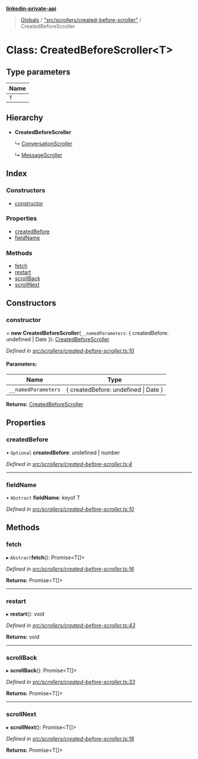 **[linkedin-private-api](../README.md)**

> [Globals](../globals.md) / ["src/scrollers/created-before-scroller"](../modules/_src_scrollers_created_before_scroller_.md) / CreatedBeforeScroller

# Class: CreatedBeforeScroller\<**T**>

## Type parameters

Name |
------ |
`T` |

## Hierarchy

* **CreatedBeforeScroller**

  ↳ [ConversationScroller](_src_scrollers_conversation_scroller_.conversationscroller.md)

  ↳ [MessageScroller](_src_scrollers_message_scroller_.messagescroller.md)

## Index

### Constructors

* [constructor](_src_scrollers_created_before_scroller_.createdbeforescroller.md#constructor)

### Properties

* [createdBefore](_src_scrollers_created_before_scroller_.createdbeforescroller.md#createdbefore)
* [fieldName](_src_scrollers_created_before_scroller_.createdbeforescroller.md#fieldname)

### Methods

* [fetch](_src_scrollers_created_before_scroller_.createdbeforescroller.md#fetch)
* [restart](_src_scrollers_created_before_scroller_.createdbeforescroller.md#restart)
* [scrollBack](_src_scrollers_created_before_scroller_.createdbeforescroller.md#scrollback)
* [scrollNext](_src_scrollers_created_before_scroller_.createdbeforescroller.md#scrollnext)

## Constructors

### constructor

\+ **new CreatedBeforeScroller**(`__namedParameters`: { createdBefore: undefined \| Date  }): [CreatedBeforeScroller](_src_scrollers_created_before_scroller_.createdbeforescroller.md)

*Defined in [src/scrollers/created-before-scroller.ts:10](https://github.com/eilonmore/linkedin-private-api/blob/a50722e/src/scrollers/created-before-scroller.ts#L10)*

#### Parameters:

Name | Type |
------ | ------ |
`__namedParameters` | { createdBefore: undefined \| Date  } |

**Returns:** [CreatedBeforeScroller](_src_scrollers_created_before_scroller_.createdbeforescroller.md)

## Properties

### createdBefore

• `Optional` **createdBefore**: undefined \| number

*Defined in [src/scrollers/created-before-scroller.ts:4](https://github.com/eilonmore/linkedin-private-api/blob/a50722e/src/scrollers/created-before-scroller.ts#L4)*

___

### fieldName

• `Abstract` **fieldName**: keyof T

*Defined in [src/scrollers/created-before-scroller.ts:10](https://github.com/eilonmore/linkedin-private-api/blob/a50722e/src/scrollers/created-before-scroller.ts#L10)*

## Methods

### fetch

▸ `Abstract`**fetch**(): Promise\<T[]>

*Defined in [src/scrollers/created-before-scroller.ts:16](https://github.com/eilonmore/linkedin-private-api/blob/a50722e/src/scrollers/created-before-scroller.ts#L16)*

**Returns:** Promise\<T[]>

___

### restart

▸ **restart**(): void

*Defined in [src/scrollers/created-before-scroller.ts:43](https://github.com/eilonmore/linkedin-private-api/blob/a50722e/src/scrollers/created-before-scroller.ts#L43)*

**Returns:** void

___

### scrollBack

▸ **scrollBack**(): Promise\<T[]>

*Defined in [src/scrollers/created-before-scroller.ts:33](https://github.com/eilonmore/linkedin-private-api/blob/a50722e/src/scrollers/created-before-scroller.ts#L33)*

**Returns:** Promise\<T[]>

___

### scrollNext

▸ **scrollNext**(): Promise\<T[]>

*Defined in [src/scrollers/created-before-scroller.ts:18](https://github.com/eilonmore/linkedin-private-api/blob/a50722e/src/scrollers/created-before-scroller.ts#L18)*

**Returns:** Promise\<T[]>
